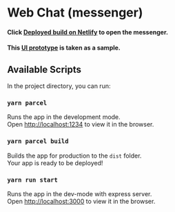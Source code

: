 # Web Chat (messenger)

#### Click [Deployed build on Netlify](https://web-chat-messenger.netlify.app/) to open the messenger.

#### This [UI prototype](https://www.figma.com/file/jF5fFFzgGOxQeB4CmKWTiE/Chat_external_link?node-id=0%3A1) is taken as a sample.

## Available Scripts

In the project directory, you can run:

### `yarn parcel`

Runs the app in the development mode.<br />
Open [http://localhost:1234](http://localhost:1234) to view it in the browser.

### `yarn parcel build`

Builds the app for production to the `dist` folder.<br />
Your app is ready to be deployed!

### `yarn run start`

Runs the app in the dev-mode with express server.<br />
Open [http://localhost:3000](http://localhost:3000) to view it in the browser.
